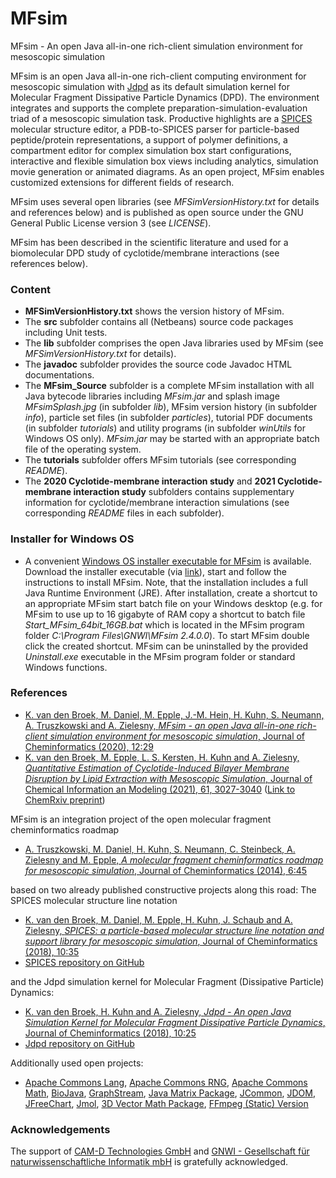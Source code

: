 # MFsim
MFsim - An open Java all-in-one rich-client simulation environment for mesoscopic simulation

MFsim is an open Java all-in-one rich-client computing environment for mesoscopic simulation with [Jdpd](https://github.com/zielesny/Jdpd) as its default simulation kernel for Molecular Fragment Dissipative Particle Dynamics (DPD). The environment integrates and supports the complete preparation-simulation-evaluation triad of a mesoscopic simulation task. Productive highlights are a [SPICES](https://github.com/zielesny/SPICES) molecular structure editor, a PDB-to-SPICES parser for particle-based peptide/protein representations, a support of polymer definitions, a compartment editor for complex simulation box start configurations, interactive and flexible simulation box views including analytics, simulation movie generation or animated diagrams. As an open project, MFsim enables customized extensions for different fields of research.

MFsim uses several open libraries (see *MFSimVersionHistory.txt* for details and references below) and is published as open source under the GNU General Public License version 3 (see *LICENSE*).

MFsim has been described in the scientific literature and used for a biomolecular DPD study of cyclotide/membrane interactions (see references below).

### Content

- **MFSimVersionHistory.txt** shows the version history of MFsim.
- The **src** subfolder contains all (Netbeans) source code packages including Unit tests.
- The **lib** subfolder comprises the open Java libraries used by MFsim (see *MFSimVersionHistory.txt* for details).
- The **javadoc** subfolder provides the source code Javadoc HTML documentations.
- The **MFsim_Source** subfolder is a complete MFsim installation with all Java bytecode libraries including *MFsim.jar* and splash image *MFsimSplash.jpg* (in subfolder *lib*), MFsim version history (in subfolder *info*), particle set files (in subfolder *particles*), tutorial PDF documents (in subfolder *tutorials*) and utility programs (in subfolder *winUtils* for Windows OS only). *MFsim.jar* may be started with an appropriate batch file of the operating system.
- The **tutorials** subfolder offers MFsim tutorials (see corresponding *README*).
- The **2020 Cyclotide-membrane interaction study** and **2021 Cyclotide-membrane interaction study** subfolders contains supplementary information for cyclotide/membrane interaction simulations (see corresponding *README* files in each subfolder).

### Installer for Windows OS
* A convenient [Windows OS installer executable for MFsim](https://w-hs.sciebo.de/s/1yhM7ieF8NNp9xD) is available. Download the installer executable (via [link](https://w-hs.sciebo.de/s/1yhM7ieF8NNp9xD)), start and follow the instructions to install MFsim. Note, that the installation includes a full Java Runtime Environment (JRE). After installation, create a shortcut to an appropriate MFsim start batch file on your Windows desktop (e.g. for MFsim to use up to 16 gigabyte of RAM copy a shortcut to batch file *Start_MFsim_64bit_16GB.bat* which is located in the MFsim program folder *C:\Program Files\GNWI\MFsim 2.4.0.0*). To start MFsim double click the created shortcut. MFsim can be uninstalled by the provided *Uninstall.exe* executable in the MFsim program folder or standard Windows functions.

### References

- [K. van den Broek, M. Daniel, M. Epple, J.-M. Hein, H. Kuhn, S. Neumann, A. Truszkowski and A. Zielesny, _MFsim - an open Java all-in-one rich-client simulation environment for mesoscopic simulation_, Journal of Cheminformatics (2020), 12:29](https://doi.org/10.1186/s13321-020-00432-9)
- [K. van den Broek, M. Epple, L. S. Kersten, H. Kuhn and A. Zielesny, _Quantitative Estimation of Cyclotide-Induced Bilayer Membrane Disruption by Lipid Extraction with Mesoscopic Simulation_, Journal of Chemical Information an Modeling (2021), 61, 3027-3040](https://doi.org/10.1021/acs.jcim.1c00332) ([Link to ChemRxiv preprint](https://doi.org/10.26434/chemrxiv.14135783.v1))

MFsim is an integration project of the open molecular fragment cheminformatics roadmap

- [A. Truszkowski, M. Daniel, H. Kuhn, S. Neumann, C. Steinbeck, A. Zielesny and M. Epple, _A molecular fragment cheminformatics roadmap for mesoscopic simulation_, Journal of Cheminformatics (2014), 6:45](https://doi.org/10.1186/s13321-014-0045-3)

based on two already published constructive projects along this road: The SPICES molecular structure line notation

- [K. van den Broek, M. Daniel, M. Epple, H. Kuhn, J. Schaub and A. Zielesny, _SPICES: a particle-based molecular structure line notation and support library for mesoscopic simulation_, Journal of Cheminformatics (2018), 10:35](https://doi.org/10.1186/s13321-018-0294-7)
- [SPICES repository on GitHub](https://github.com/zielesny/SPICES)

and the Jdpd simulation kernel for Molecular Fragment (Dissipative Particle) Dynamics:

- [K. van den Broek, H. Kuhn and A. Zielesny, _Jdpd - An open Java Simulation Kernel for Molecular Fragment Dissipative Particle Dynamics_, Journal of Cheminformatics (2018), 10:25](https://doi.org/10.1186/s13321-018-0278-7)
- [Jdpd repository on GitHub](https://github.com/zielesny/Jdpd)

Additionally used open projects:

- [Apache Commons Lang](https://commons.apache.org/proper/commons-lang/), [Apache Commons RNG](http://commons.apache.org/proper/commons-rng/), [Apache Commons Math](https://commons.apache.org/proper/commons-math/), [BioJava](http://biojava.org/), [GraphStream](http://graphstream-project.org/), [Java Matrix Package](http://math.nist.gov/javanumerics/jama/), [JCommon](http://www.jfree.org/jcommon/), [JDOM](http://www.jdom.org/), [JFreeChart](http://www.jfree.org/jfreechart/), [Jmol](http://jmol.sourceforge.net/), [3D Vector Math Package](https://mvnrepository.com/artifact/javax.vecmath/vecmath), [FFmpeg (Static) Version](https://ffmpeg.org)

### Acknowledgements

The support of [CAM-D Technologies GmbH](http://www.molecular-dynamics.de) and [GNWI - Gesellschaft für naturwissenschaftliche Informatik mbH](http://www.gnwi.de) is gratefully acknowledged.
